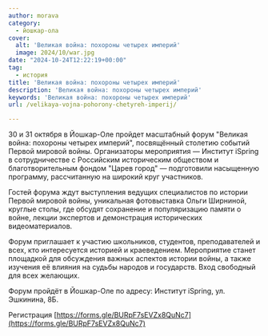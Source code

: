 ```yaml
---
author: morava
category:
  - йошкар-ола
cover:
  alt: 'Великая война: похороны четырех империй'
  image: 2024/10/war.jpg
date: "2024-10-24T12:22:19+00:00"
tag:
  - история
title: 'Великая война: похороны четырех империй'
description: 'Великая война: похороны четырех империй'
keywords: 'Великая война: похороны четырех империй'
url: /velikaya-vojna-pohorony-chetyreh-imperij/

---
```

30 и 31 октября в Йошкар-Оле пройдет масштабный форум "Великая война: похороны четырех империй", посвящённый столетию событий Первой мировой войны. Организаторы мероприятия — Институт iSpring в сотрудничестве с Российским историческим обществом и благотворительным фондом "Царев город" — подготовили насыщенную программу, рассчитанную на широкий круг участников.

Гостей форума ждут выступления ведущих специалистов по истории Первой мировой войны, уникальная фотовыставка Ольги Ширниной, круглые столы, где обсудят сохранение и популяризацию памяти о войне, лекции экспертов и демонстрация исторических видеоматериалов.

Форум приглашает к участию школьников, студентов, преподавателей и всех, кто интересуется историей и краеведением. Мероприятие станет площадкой для обсуждения важных аспектов истории войны, а также изучения её влияния на судьбы народов и государств. Вход свободный для всех желающих.

Форум пройдёт в Йошкар-Оле по адресу: Институт iSpring, ул. Эшкинина, 8Б.

Регистрация [https://forms.gle/BURpF7sEVZx8QuNc7](https://forms.gle/BURpF7sEVZx8QuNc7)
